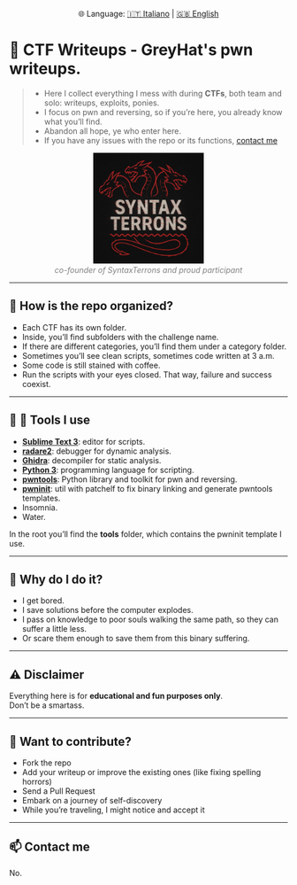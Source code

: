 <p align="center">
  🌐 Language: 
  <a href="README.md">🇮🇹 Italiano</a> | 
  <a href="README.en.md">🇬🇧 English</a>
</p>

# 🚩 CTF Writeups - GreyHat's pwn writeups.

> - Here I collect everything I mess with during **CTFs**, both team and solo: writeups, exploits, ponies.  
> - I focus on pwn and reversing, so if you’re here, you already know what you’ll find.  
> - Abandon all hope, ye who enter here.  
> - If you have any issues with the repo or its functions, [contact me](https://youtu.be/xvFZjo5PgG0?si=fHpPpKrQBXCy53fA)

<p align="center">
  <img src=".imgs/logo.png" alt="Team Logo" width="200"/><br>
  <i><span style="color:gray;">co-founder of SyntaxTerrons and proud participant</span></i>
</p>

---

## 📂 How is the repo organized?

- Each CTF has its own folder.  
- Inside, you’ll find subfolders with the challenge name.  
- If there are different categories, you’ll find them under a category folder.  
- Sometimes you’ll see clean scripts, sometimes code written at 3 a.m.  
- Some code is still stained with coffee.  
- Run the scripts with your eyes closed. That way, failure and success coexist.

---

## 🔧 🧰 Tools I use

- **[Sublime Text 3](https://www.sublimetext.com/3)**: editor for scripts.  
- **[radare2](https://www.radare.org/r/)**: debugger for dynamic analysis.  
- **[Ghidra](https://ghidra-sre.org/)**: decompiler for static analysis.  
- **[Python 3](https://www.python.org/)**: programming language for scripting.  
- **[pwntools](https://docs.pwntools.com/en/stable/)**: Python library and toolkit for pwn and reversing.  
- **[pwninit](https://github.com/io12/pwninit)**: util with patchelf to fix binary linking and generate pwntools templates.  
- Insomnia.  
- Water.  

In the root you’ll find the **tools** folder, which contains the pwninit template I use.

---

## 🎯 Why do I do it?

- I get bored.  
- I save solutions before the computer explodes.  
- I pass on knowledge to poor souls walking the same path, so they can suffer a little less.  
- Or scare them enough to save them from this binary suffering.  

---

## ⚠️ Disclaimer

Everything here is for **educational and fun purposes only**.  
Don’t be a smartass.  

---

## 🤝 Want to contribute?

- Fork the repo  
- Add your writeup or improve the existing ones (like fixing spelling horrors)  
- Send a Pull Request  
- Embark on a journey of self-discovery  
- While you’re traveling, I might notice and accept it  

---

## 📫 Contact me

No.
